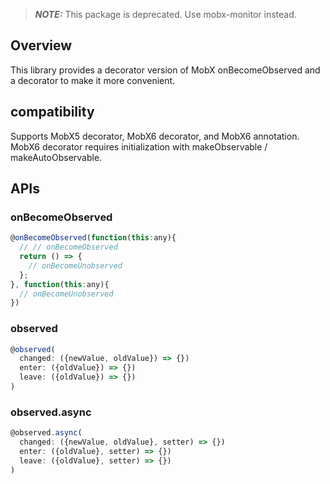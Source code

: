 > **_NOTE:_**  This package is deprecated. Use mobx-monitor instead.

## Overview

This library provides a decorator version of MobX onBecomeObserved and a decorator to make it more convenient.

## compatibility

Supports MobX5 decorator, MobX6 decorator, and MobX6 annotation. MobX6 decorator requires initialization with makeObservable / makeAutoObservable.

## APIs

### onBecomeObserved

```js
@onBecomeObserved(function(this:any){
  // // onBecomeObserved
  return () => {
    // onBecomeUnobserved
  };
}, function(this:any){
  // onBecomeUnobserved
})
```

### observed

```js
@observed(
  changed: ({newValue, oldValue}) => {})
  enter: ({oldValue}) => {})
  leave: ({oldValue}) => {})
)
```

### observed.async

```js
@observed.async(
  changed: ({newValue, oldValue}, setter) => {})
  enter: ({oldValue}, setter) => {})
  leave: ({oldValue}, setter) => {})
)
```